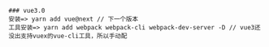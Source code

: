 <!--
 * @Author: your name
 * @Date: 2020-02-23 23:46:36
 * @LastEditTime: 2020-02-23 23:50:39
 * @LastEditors: Please set LastEditors
 * @Description: In User Settings Edit
 * @FilePath: \vue3-ts-app\reademe.md
 -->
```
### vue3.0
安装=> yarn add vue@next // 下一个版本
工具安装=> yarn add webpack webpack-cli webpack-dev-server -D // vue3还没出支持vuex的vue-cli工具，所以手动配
```